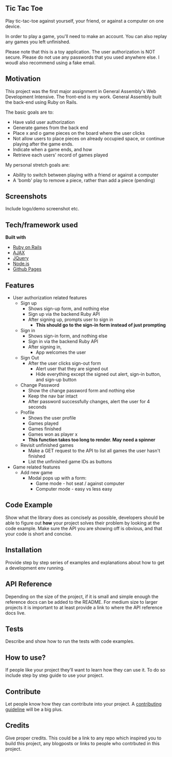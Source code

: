 ## Tic Tac Toe
Play tic-tac-toe against yourself, your friend, or against a computer on one
device.

In order to play a game, you'll need to make an account. You can also replay any
games you left unfinished.

Please note that this is a toy application. The user authorization is NOT secure.
Please do not use any passwords that you used anywhere else. I woudl also
recommend using a fake email.

## Motivation
This project was the first major assignment in General Assembly's Web Development
Intensive. The front-end is my work. General Assembly built the back-end using
Ruby on Rails.

The basic goals are to:
  <ul>
    <li>Have valid user authorization</li>
    <li>Generate games from the back end</li>
    <li>Place x and o game pieces on the board where the user clicks</li>
    <li>Not allow users to place pieces on already occupied space, or
    continue playing after the game ends.</li>
    <li>Indicate when a game ends, and how</li>
    <li>Retrieve each users' record of games played</li>
  </ul>

My personal stretch goals are:
  <ul>
  <li>Ability to switch between playing with a friend or against a computer</li>
  <li>A 'bomb' play to remove a piece, rather than add a piece (pending)</li>
  </ul>

## Screenshots
Include logo/demo screenshot etc.

## Tech/framework used

<b>Built with</b>
- [Ruby on Rails](https://rubyonrails.org/)
- [AJAX](https://api.jquery.com/category/ajax/)
- [JQuery](https://jquery.com/)
- [Node.js](https://nodejs.org/en/)
- [Github Pages](https://pages.github.com/)

## Features
- User authorization related features
  - Sign up
    - Shows sign-up form, and nothing else
    - Sign up via the backend Ruby API
    - After signing up, prompts user to sign in
      - **This should go to the sign-in form instead of just prompting**
  - Sign in
    - Shows sign-in form, and nothing else
    - Sign in via the backend Ruby API
    - After signing in,
      - App welcomes the user
  - Sign Out
    - After the user clicks sign-out form
      - Alert user that they are signed out
      - Hide everything except the signed out alert, sign-in button, and sign-up button
  - Change Password
    - Show the change password form and nothing else
    - Keep the nav bar intact
    - After password successfully changes, alert the user for 4 seconds
  - Profile
    - Shows the user profile
    - Games played
    - Games finished
    - Games won as player x
    - **This function takes too long to render. May need a spinner**
  - Revisit unfinished games
    - Make a GET request to the API to list all games the user hasn't finished
    - List the unfinished game IDs as buttons
- Game related features
  - Add new game
    - Modal pops up with a form:
      - Game mode - hot seat / against computer
      - Computer mode - easy vs less easy

## Code Example
Show what the library does as concisely as possible, developers should be able to figure out **how** your project solves their problem by looking at the code example. Make sure the API you are showing off is obvious, and that your code is short and concise.

## Installation
Provide step by step series of examples and explanations about how to get a development env running.

## API Reference

Depending on the size of the project, if it is small and simple enough the reference docs can be added to the README. For medium size to larger projects it is important to at least provide a link to where the API reference docs live.

## Tests
Describe and show how to run the tests with code examples.

## How to use?
If people like your project they’ll want to learn how they can use it. To do so include step by step guide to use your project.

## Contribute

Let people know how they can contribute into your project. A [contributing guideline](https://github.com/zulip/zulip-electron/blob/master/CONTRIBUTING.md) will be a big plus.

## Credits
Give proper credits. This could be a link to any repo which inspired you to build this project, any blogposts or links to people who contrbuted in this project.
